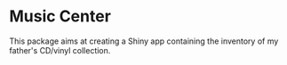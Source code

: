 # Music Center

This package aims at creating a Shiny app containing the inventory of my
father's CD/vinyl collection.

